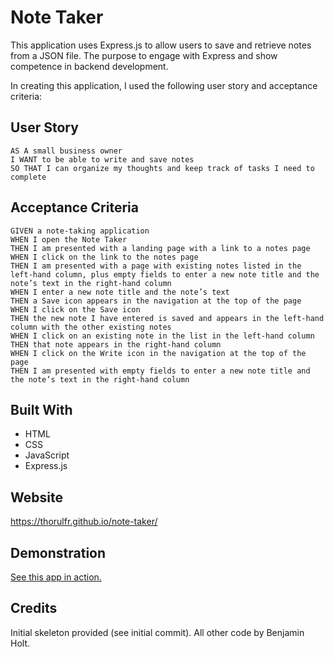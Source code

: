 # Note Taker

This application uses Express.js to allow users to save and retrieve notes from a JSON file. The purpose to engage with Express and show competence in backend development.

In creating this application, I used the following user story and acceptance criteria:

## User Story

```
AS A small business owner
I WANT to be able to write and save notes
SO THAT I can organize my thoughts and keep track of tasks I need to complete
```

## Acceptance Criteria

```
GIVEN a note-taking application
WHEN I open the Note Taker
THEN I am presented with a landing page with a link to a notes page
WHEN I click on the link to the notes page
THEN I am presented with a page with existing notes listed in the left-hand column, plus empty fields to enter a new note title and the note’s text in the right-hand column
WHEN I enter a new note title and the note’s text
THEN a Save icon appears in the navigation at the top of the page
WHEN I click on the Save icon
THEN the new note I have entered is saved and appears in the left-hand column with the other existing notes
WHEN I click on an existing note in the list in the left-hand column
THEN that note appears in the right-hand column
WHEN I click on the Write icon in the navigation at the top of the page
THEN I am presented with empty fields to enter a new note title and the note’s text in the right-hand column
```

## Built With

-   HTML
-   CSS
-   JavaScript
-   Express.js

## Website

<https://thorulfr.github.io/note-taker/>

## Demonstration

[See this app in action.](https://)

## Credits

Initial skeleton provided (see initial commit). All other code by Benjamin Holt.
